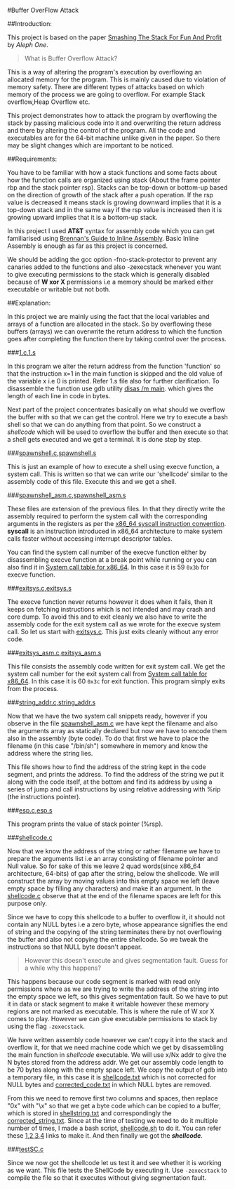 #Buffer OverFlow Attack

##Introduction:

This project is based on the paper [Smashing The Stack For Fun And Profit](http://insecure.org/stf/smashstack.html) by *Aleph One*.

>What is Buffer Overflow Attack?

This is a way of altering the program's execution by overflowing an allocated memory for the program. This is mainly caused due to violation of memory safety. There are different types of attacks based on which memory of the process we are going to overflow. For example Stack overflow,Heap Overflow etc.

This project demonstrates how to attack the program by overflowing the stack by passing malicious code into it and overwriting the return address and there by altering the control of the program. All the code and executables are for the 64-bit machine unlike given in the paper. So there may be slight changes which are important to be noticed.

##Requirements:

 You have to be familiar with how a stack functions and some facts about how the function calls are organized using stack (About the frame pointer rbp and the stack pointer rsp). Stacks can be top-down or bottom-up based on the direction of growth of the stack after a push operation. If the rsp value is decreased it means stack is growing downward implies that it is a top-down stack and in the same way if the rsp value is increased then it is growing upward implies that it is a bottom-up stack.

 In this project I used **AT&T** syntax for assembly code which you can get familiarised using [Brennan's Guide to Inline Assembly](http://www.delorie.com/djgpp/doc/brennan/brennan_att_inline_djgpp.html). Basic Inline Assembly is enough as far as this project is concerned.

 We should be adding the gcc option -fno-stack-protector to prevent any canaries added to the functions and also -zexecstack whenever you want to give executing permissions to the stack which is generally disabled because of **W xor X** permissions i.e a memory should be marked either executable or writable but not both.

##Explanation:

 In this project we are mainly  using the fact that the local variables and arrays of a function are allocated in the stack. So by overflowing these buffers (arrays) we can overwrite the return address to which the function goes after completing the function there by taking control over the process.

###[1.c](./1.c),[1.s](./1.s)

In this program we alter the return address from the function 'function' so that the instruction x=1 in the main function is skipped and the old value of the variable x i.e 0 is printed. Refer 1.s file also for further clarification. To disassemble the function use gdb utility [disas /m main](https://sourceware.org/gdb/onlinedocs/gdb/Machine-Code.html). which gives the length of each line in code in bytes.

Next part of the project concentrates basically on what should we overflow the buffer with so that we can get the control. Here we try to execute a bash shell so that we can do anything from that point. So we construct a *shellcode* which will be used to overflow the buffer and then execute so that a shell gets executed and we get a terminal. It is done step by step.

###[spawnshell.c](./spawnshell.c),[spawnshell.s](./spawnshell.s)

This is just an example of how to execute a shell using execve function, a system call. This is written so that we can write our 'shellcode' similar to the assembly code of this file. Execute this and we get a shell.

###[spawnshell_asm.c](./spawnshell_asm.c),[spawnshell_asm.s](./spawnshell_asm.s)

These files are extension of the previous files. In that they directly write the assembly required to perform the system call with the corresponding arguments in the registers as per the [x86_64 syscall instruction convention](https://en.wikibooks.org/wiki/X86_Assembly/Interfacing_with_Linux#int_0x80). **syscall** is an instruction introduced in x86_64 architecture to make system calls faster without accessing interrupt descriptor tables.

You can find the system call number of the execve function either by disassembling execve function at a break point while running or you can also find it in [System call table for x86_64](https://filippo.io/linux-syscall-table/). In this case it is 59 ```0x3b``` for execve function.

###[exitsys.c](./exitsys.c),[exitsys.s](./exitsys.s)

The execve function never returns however it does when it fails, then it keeps on fetching instructions which is not intended and may crash and core dump. To avoid this and to exit cleanly we also have to write the assembly code for the exit system call as we wrote for the execve system call. So let us start with [exitsys.c](./exitsys.c). This just exits cleanly without any error code.

###[exitsys_asm.c](./exitsys_asm.c),[exitsys_asm.s](./exitsys_asm.s)

This file consists the assembly code written for exit system call. We get the system call number for the exit system call from [System call table for x86_64](https://filippo.io/linux-syscall-table/). In this case it is 60 ```0x3c``` for exit function. This program simply exits from the process.

###[string_addr.c](./string_addr.c),[string_addr.s](./string_addr.s)

Now that we have the two system call snippets ready, however if you observe in the file [spawnshell_asm.c](./spawnshell_asm.c) we have kept the filename and also the arguments array as statically declared but now we have to encode them also in the assembly (byte code). To do that first we have to place the filename (in this case "/bin/sh") somewhere in memory and know the address where the string lies.

This file shows how to find the address of the string kept in the code segment, and prints the address. To find the address of the string we put it along with the code itself, at the bottom and find its address by using a series of jump and call instructions by using relative addressing with %rip (the instructions pointer).

###[esp.c](./esp.c),[esp.s](./esp.s)

This program prints the value of stack pointer (%rsp).

###[shellcode.c](./shellcode.c)

Now that we know the address of the string or rather filename we have to prepare the arguments list i.e an array consisting of filename pointer and Null value. So for sake of this we leave 2 quad words(since x86_64 architecture, 64-bits) of gap after the string, below the shellcode. We will construct the array by moving values into this empty space we left (leave empty space by filling any characters) and make it an argument. In the [shellcode.c](./shellcode.c) observe that at the end of the filename spaces are left for this purpose only.

Since we have to copy this shellcode to a buffer to overflow it, it should not contain any NULL bytes i.e a zero byte, whose appearance signifies the end of string and the copying of the string terminates there by not overflowing the buffer and also not copying the entire shellcode. So we tweak the instructions so that NULL byte doesn't appear.

>However this doesn't execute and gives segmentation fault. Guess for a while why this happens?

This happens because our code segment is marked with read only permissions where as we are trying to write the address of the string into the empty space we left, so this gives segmentation fault. So we have to put it in data or stack segment to make it writable however these memory regions are not marked as executable. This is where the rule of W xor X comes to play. However we can give executable permissions to stack by using the flag ```-zexecstack```.

We have written assembly code however we can't copy it into the stack and overflow it, for that we need machine code which we get by disassembling the main function in *shellcode* executable. We will use x/Nx addr to give the N bytes stored from the address addr. We get our assembly code length to be 70 bytes along with the empty space left. We copy the output of gdb into a temporary file, in this case it is [shellcode.txt](./shellcode.txt) which is not corrected for NULL bytes and [corrected_code.txt](./corrected_code.txt)  in which NULL bytes are removed.

From this we need to remove first two columns and spaces, then replace "0x" with "\\x" so that we get a byte code which can be copied to a buffer, which is stored in [shellstring.txt](./shellstring.txt) and correspondingly the [corrected_string.txt](./corrected_string.txt). Since at the time of testing we need to do it multiple number of times, I made a bash script, [shellcode.sh](./shellcode.sh) to do it. You can refer these [1](http://stackoverflow.com/questions/8973450/how-to-select-some-columns-with-awk),[2](http://askubuntu.com/questions/164056/how-do-i-combine-all-lines-in-a-text-file-into-a-single-line),[3](http://askubuntu.com/questions/20414/find-and-replace-text-within-a-file-using-commands),[4](http://osr600doc.sco.com/en/SHL_automate/_Passing_to_shell_script.html) links to make it. And then finally we got the *__shellcode__*.

###[testSC.c](./testSC.c)

Since we now got the shellcode let us test it and see whether it is working as we want. This file tests the ShellCode by executing it. Use ```-zexecstack``` to compile the file so that it executes without giving segmentation fault.

